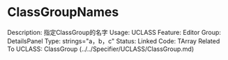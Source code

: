 # ClassGroupNames

Description: 指定ClassGroup的名字
Usage: UCLASS
Feature: Editor
Group: DetailsPanel
Type: strings="a，b，c"
Status: Linked
Code: TArray<FString>
Related To UCLASS: ClassGroup (../../Specifier/UCLASS/ClassGroup.md)